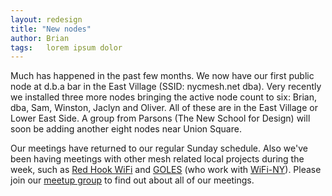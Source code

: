 ```yaml
---
layout: redesign
title: "New nodes"
author: Brian
tags:   lorem ipsum dolor
---
```


Much has happened in the past few months. We now have our first public node at d.b.a bar in the East Village (SSID: nycmesh.net dba). Very recently we installed three more nodes bringing the active node count to six: Brian, dba, Sam, Winston, Jaclyn and Oliver. All of these are in the East Village or Lower East Side. A group from Parsons (The New School for Design) will soon be adding another eight nodes near Union Square.

Our meetings have returned to our regular Sunday schedule. Also we've been having meetings with other mesh related local projects during the week, such as [Red Hook WiFi](http://rhicenter.org/redhookwifi/) and [GOLES](http://goles.org/) (who work with [WiFi-NY](https://wifiny.net/)). Please join our [meetup group](http://www.meetup.com/nycmesh/) to find out about all of our meetings.

